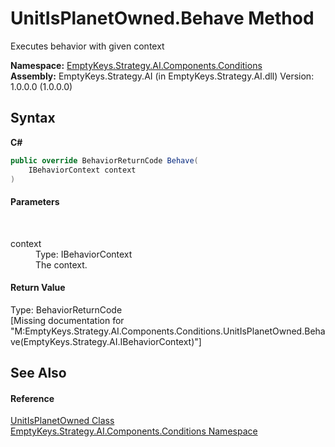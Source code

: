 # UnitIsPlanetOwned.Behave Method 
 

Executes behavior with given context

**Namespace:**&nbsp;<a href="N_EmptyKeys_Strategy_AI_Components_Conditions">EmptyKeys.Strategy.AI.Components.Conditions</a><br />**Assembly:**&nbsp;EmptyKeys.Strategy.AI (in EmptyKeys.Strategy.AI.dll) Version: 1.0.0.0 (1.0.0.0)

## Syntax

**C#**<br />
``` C#
public override BehaviorReturnCode Behave(
	IBehaviorContext context
)
```


#### Parameters
&nbsp;<dl><dt>context</dt><dd>Type: IBehaviorContext<br />The context.</dd></dl>

#### Return Value
Type: BehaviorReturnCode<br />\[Missing <returns> documentation for "M:EmptyKeys.Strategy.AI.Components.Conditions.UnitIsPlanetOwned.Behave(EmptyKeys.Strategy.AI.IBehaviorContext)"\]

## See Also


#### Reference
<a href="T_EmptyKeys_Strategy_AI_Components_Conditions_UnitIsPlanetOwned">UnitIsPlanetOwned Class</a><br /><a href="N_EmptyKeys_Strategy_AI_Components_Conditions">EmptyKeys.Strategy.AI.Components.Conditions Namespace</a><br />